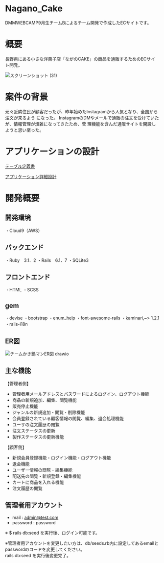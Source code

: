 # Nagano_Cake

DMMWEBCAMP9月生チームBによるチーム開発で作成したECサイトです。

# 概要

長野県にある小さな洋菓子店「ながのCAKE」の商品を通販するためのECサイト開発。

![スクリーンショット (31)](https://user-images.githubusercontent.com/111563330/198768390-330d84c4-ecb8-4109-bc21-ecfdc25b2b1e.png)


# 案件の背景

元々近隣住民が顧客だったが、昨年始めたInstagramから人気となり、全国から注文が来るよう
になった。
InstagramのDMやメールで通販の注文を受けていたが、情報管理が煩雑になってきたため、菅
理機能を含んだ通販サイトを開設しようと思い至った。

# アプリケーションの設計

 [テーブル定義書](https://docs.google.com/spreadsheets/d/1rA6vSK05L73lsa2lxwM-SyrCxSXutnmrxSLDqdE0jH4/edit?usp=sharing)
 
 [アプリケーション詳細設計](https://docs.google.com/spreadsheets/d/1Rw-7HQ-L-3sshbWyRvWyYiln4B39NsoRV-9oWhDnyK0/edit#gid=549108681)

# 開発概要

## 開発環境

・Cloud9（AWS）

## バックエンド

・Ruby　3.1．2
・Rails　6.1．7
・SQLite3

## フロントエンド

・HTML
・SCSS

## gem
・devise
・bootstrap
・enum_help
・font-awesome-rails
・kaminari,~> 1.2.1
・rails-i18n

## ER図
![チームかき鍋マンER図 drawio](https://user-images.githubusercontent.com/111489156/198765327-d94c74da-6675-44fc-a752-c703988558af.png)

## 主な機能
【管理者側】
- 管理者用メールアドレスとパスワードによるログイン、ログアウト機能
- 商品の新規追加、編集、閲覧機能
- 販売停止機能
- ジャンルの新規追加・閲覧・削除機能
- 会員登録されている顧客情報の閲覧、編集、退会処理機能
- ユーザの注文履歴の閲覧
- 注文ステータスの更新
- 製作ステータスの更新機能

【顧客側】
- 新規会員登録機能・ログイン機能・ログアウト機能
- 退会機能
- ユーザー情報の閲覧・編集機能
- 配送先の閲覧・新規登録・編集機能
- カートに商品を入れる機能
- 注文履歴の閲覧

## 管理者用アカウント

- mail : admin@test.com
- password : password

※ $ rails db:seed を実行後、ログイン可能です。  

※管理者用アカウントを変更したい方は、db/seeds.rb内に設定してあるemailとpasswordのコードを変更してください。   
rails db:seed を実行後変更完了。
